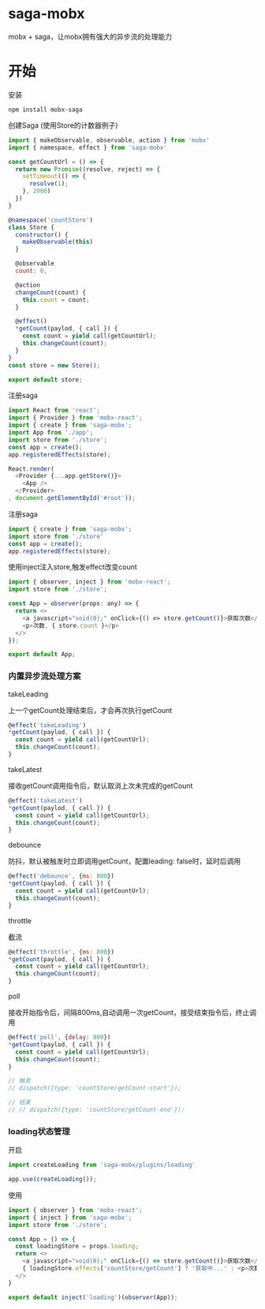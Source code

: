 # saga-mobx
mobx + saga，让mobx拥有强大的异步流的处理能力

# 开始

安装

```
npm install mobx-saga
```

创建Saga (使用Store的计数器例子)
```javascript
import { makeObservable, observable, action } from 'mobx'
import { namespace, effect } from 'saga-mobx'

const getCountUrl = () => {
  return new Promise((resolve, reject) => {
    setTimeout(() => {
      resolve(1);
    }, 2000)
  })
}

@namespace('countStore')
class Store {
  constructor() {
    makeObservable(this)
  }

  @observable
  count: 0,

  @action
  changeCount(count) {
    this.count = count;
  }

  @effect()
  *getCount(paylod, { call }) {
    const count = yield call(getCountUrl);
    this.changeCount(count);
  }
}
const store = new Store();

export default store;
```

注册saga
```javascript
import React from 'react';
import { Provider } from 'mobx-react';
import { create } from 'saga-mobx';
import App from './app';
import store from './store';
const app = create();
app.registeredEffects(store);

React.render(
  <Provider {...app.getStore()}>
    <App />
  </Provider>
, document.getElementById('#root'));
```

注册saga
```javascript
import { create } from 'saga-mobx';
import store from './store'
const app = create();
app.registeredEffects(store);
```

使用inject注入store,触发effect改变count
```javascript
import { observer, inject } from 'mobx-react';
import store from './store';

const App = observer(props: any) => {
  return <>
    <a javascript="void(0);" onClick={() => store.getCount()}>获取次数</a>
    <p>次数, { store.count }</p>
  </>
});

export default App;
```

### 内置异步流处理方案

takeLeading

上一个getCount处理结束后，才会再次执行getCount
```javascript
@effect('takeLeading')
*getCount(paylod, { call }) {
  const count = yield call(getCountUrl);
  this.changeCount(count);
}
```

takeLatest

接收getCount调用指令后，默认取消上次未完成的getCount
```javascript
@effect('takeLatest')
*getCount(paylod, { call }) {
  const count = yield call(getCountUrl);
  this.changeCount(count);
}
```

debounce

防抖，默认被触发时立即调用getCount，配置leading: false时，延时后调用
```javascript
@effect('debounce', {ms: 800})
*getCount(paylod, { call }) {
  const count = yield call(getCountUrl);
  this.changeCount(count);
}
```

throttle

截流
```javascript
@effect('throttle', {ms: 800})
*getCount(paylod, { call }) {
  const count = yield call(getCountUrl);
  this.changeCount(count);
}
```

poll

接收开始指令后，间隔800ms,自动调用一次getCount，接受结束指令后，终止调用
```javascript
@effect('poll', {delay: 800})
*getCount(paylod, { call }) {
  const count = yield call(getCountUrl);
  this.changeCount(count);
}

// 触发
// dispatch({type: 'countStore/getCount-start'});

// 结束
// // dispatch({type: 'countStore/getCount-end'});
```

### loading状态管理

开启
```javascript
import createLoading from 'saga-mobx/plugins/loading'

app.use(createLoading());
```

使用
```javascript
import { observer } from 'mobx-react';
import { inject } from 'saga-mobx';
import store from './store';

const App = () => {
  const loadingStore = props.loading;
  return <>
    <a javascript="void(0);" onClick={() => store.getCount()}>获取次数</a>
    { loadingStore.effects['countStore/getCount'] ? '获取中...' : <p>次数, { store.count }</p>}
  </>
}

export default inject('loading')(observer(App));
```